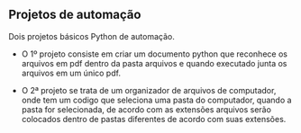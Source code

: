 ## Projetos de automação

Dois projetos básicos Python de automação.

- O 1º projeto consiste em criar um documento python que reconhece os arquivos em pdf dentro da pasta arquivos e quando executado junta os arquivos em um único pdf.


- O 2ª projeto se trata de um organizador de arquivos de computador, onde tem um codigo que seleciona uma pasta do computador, quando a pasta for selecionada, de acordo com as extensões arquivos serão colocados dentro de pastas diferentes de acordo com suas extensões.
